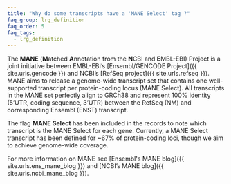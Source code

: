 ```yaml
---
title: "Why do some transcripts have a 'MANE Select' tag ?"
faq_group: lrg_definition
faq_order: 5
faq_tags:
  - lrg_definition
---
```


The **MANE** (**M**atched **A**nnotation from the **N**CBI and **E**MBL-EBI) Project is a joint initiative between EMBL-EBI’s [Ensembl/GENCODE Project]({{ site.urls.gencode }}) and NCBI’s [RefSeq project]({{ site.urls.refseq }}). MANE aims to release a genome-wide transcript set that contains one well-supported transcript per protein-coding locus (MANE Select). All transcripts in the MANE set perfectly align to GRCh38 and represent 100% identity (5’UTR, coding sequence, 3’UTR) between the RefSeq (NM) and corresponding Ensembl (ENST) transcript.  

The flag **MANE Select** has been included in the records to note which transcript is the MANE Select for each gene. Currently, a MANE Select transcript has been defined for ~67% of protein-coding loci, though we aim to achieve genome-wide coverage.  

For more information on MANE see [Ensembl's MANE blog]({{ site.urls.ens_mane_blog }}) and [NCBI’s MANE blog]({{ site.urls.ncbi_mane_blog }}).
